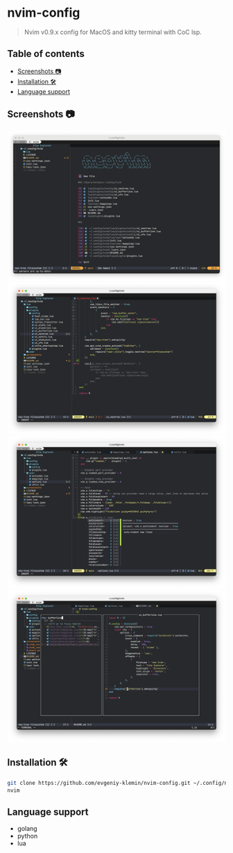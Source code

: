 # nvim-config

> Nvim v0.9.x config for MacOS and kitty terminal with CoC lsp.

## Table of contents

* [Screenshots 📷](#screenshots-)
* [Installation 🛠](#installation-)
* [Language support](#language-support)

## Screenshots 📷

![start](./screenshots/start.png)
![copilot](./screenshots/code_copilot_suggest.png)
![coc](./screenshots/code_coc_suggest.png)
![search](./screenshots/search.png)


## Installation 🛠

```bash
git clone https://github.com/evgeniy-klemin/nvim-config.git ~/.config/nvim
nvim
```

## Language support

* golang
* python
* lua
